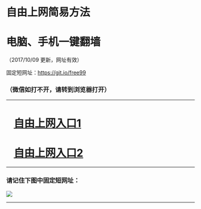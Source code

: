 ﻿# 自由上网简易方法

# 电脑、手机一键翻墙

（2017/10/09 更新，网址有效）

固定短网址：https://git.io/free99

### （微信如打不开，请转到浏览器打开）


***





# &nbsp;&nbsp; <a href="http://ft1373816613.fwq-tz-1001.info/fwqtz01.html?t=10090019481 " target="_blank">自由上网入口1</a>
# &nbsp;&nbsp; <a href="http://ft3194216506.fwq-tz-1002.info/fwqtz02.html?t=10090013501 " target="_blank">自由上网入口2</a>
***

### 请记住下图中固定短网址：

<img src="https://s3-us-west-2.amazonaws.com/fwq-1001/yjfq-20170905okok.png" /> 


***

